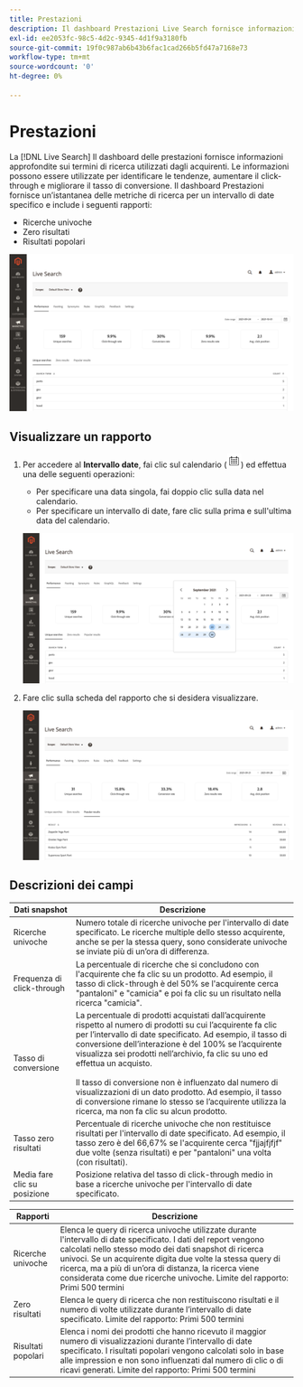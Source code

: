 ```yaml
---
title: Prestazioni
description: Il dashboard Prestazioni Live Search fornisce informazioni approfondite sui termini di ricerca utilizzati dagli acquirenti.
exl-id: ee2053fc-98c5-4d2c-9345-4d1f9a3180fb
source-git-commit: 19f0c987ab6b43b6fac1cad266b5fd47a7168e73
workflow-type: tm+mt
source-wordcount: '0'
ht-degree: 0%

---
```


# Prestazioni

La [!DNL Live Search] Il dashboard delle prestazioni fornisce informazioni approfondite sui termini di ricerca utilizzati dagli acquirenti. Le informazioni possono essere utilizzate per identificare le tendenze, aumentare il click-through e migliorare il tasso di conversione. Il dashboard Prestazioni fornisce un’istantanea delle metriche di ricerca per un intervallo di date specifico e include i seguenti rapporti:

* Ricerche univoche
* Zero risultati
* Risultati popolari

![Prestazioni](assets/performance-unique-searches.png)

## Visualizzare un rapporto

1. Per accedere al **Intervallo date**, fai clic sul calendario (![Calendario](assets/btn-calendar.png)) ed effettua una delle seguenti operazioni:

   * Per specificare una data singola, fai doppio clic sulla data nel calendario.
   * Per specificare un intervallo di date, fare clic sulla prima e sull&#39;ultima data del calendario.

   ![Intervallo temporale del rapporto delle prestazioni](assets/performance-calendar.png)

1. Fare clic sulla scheda del rapporto che si desidera visualizzare.

   ![Risultati popolari](assets/performance-popular-results.png)

## Descrizioni dei campi

| Dati snapshot | Descrizione |
|--- |--- |
| Ricerche univoche | Numero totale di ricerche univoche per l&#39;intervallo di date specificato. Le ricerche multiple dello stesso acquirente, anche se per la stessa query, sono considerate univoche se inviate più di un’ora di differenza. |
| Frequenza di click-through | La percentuale di ricerche che si concludono con l&#39;acquirente che fa clic su un prodotto. Ad esempio, il tasso di click-through è del 50% se l&#39;acquirente cerca &quot;pantaloni&quot; e &quot;camicia&quot; e poi fa clic su un risultato nella ricerca &quot;camicia&quot;. |
| Tasso di conversione | La percentuale di prodotti acquistati dall’acquirente rispetto al numero di prodotti su cui l’acquirente fa clic per l’intervallo di date specificato. Ad esempio, il tasso di conversione dell’interazione è del 100% se l’acquirente visualizza sei prodotti nell’archivio, fa clic su uno ed effettua un acquisto. <br /><br />Il tasso di conversione non è influenzato dal numero di visualizzazioni di un dato prodotto. Ad esempio, il tasso di conversione rimane lo stesso se l’acquirente utilizza la ricerca, ma non fa clic su alcun prodotto. |
| Tasso zero risultati | Percentuale di ricerche univoche che non restituisce risultati per l&#39;intervallo di date specificato. Ad esempio, il tasso zero è del 66,67% se l&#39;acquirente cerca &quot;fjjajfjfjf&quot; due volte (senza risultati) e per &quot;pantaloni&quot; una volta (con risultati). |
| Media fare clic su posizione | Posizione relativa del tasso di click-through medio in base a ricerche univoche per l&#39;intervallo di date specificato. |

| Rapporti | Descrizione |
|--- |--- |
| Ricerche univoche | Elenca le query di ricerca univoche utilizzate durante l&#39;intervallo di date specificato. I dati del report vengono calcolati nello stesso modo dei dati snapshot di ricerca univoci. Se un acquirente digita due volte la stessa query di ricerca, ma a più di un’ora di distanza, la ricerca viene considerata come due ricerche univoche. Limite del rapporto: Primi 500 termini |
| Zero risultati | Elenca le query di ricerca che non restituiscono risultati e il numero di volte utilizzate durante l’intervallo di date specificato. Limite del rapporto: Primi 500 termini |
| Risultati popolari | Elenca i nomi dei prodotti che hanno ricevuto il maggior numero di visualizzazioni durante l’intervallo di date specificato. I risultati popolari vengono calcolati solo in base alle impression e non sono influenzati dal numero di clic o di ricavi generati. Limite del rapporto: Primi 500 termini |

